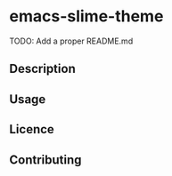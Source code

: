 
# emacs-slime-theme

TODO: Add a proper README.md

## Description

## Usage

## Licence

## Contributing


